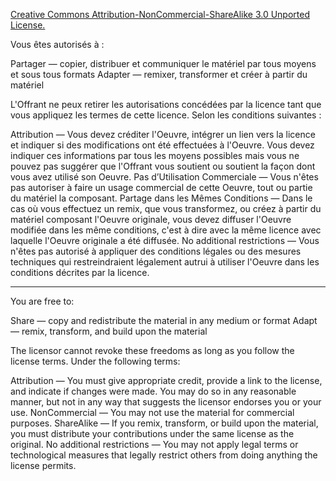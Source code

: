 [Creative Commons Attribution-NonCommercial-ShareAlike 3.0 Unported License.](http://creativecommons.org/licenses/by-nc-sa/3.0/deed.fr
)

Vous êtes autorisés à :

Partager — copier, distribuer et communiquer le matériel par tous moyens et sous tous formats
Adapter — remixer, transformer et créer à partir du matériel

L'Offrant ne peux retirer les autorisations concédées par la licence tant que vous appliquez les termes de cette licence.
Selon les conditions suivantes :

Attribution — Vous devez créditer l'Oeuvre, intégrer un lien vers la licence et indiquer si des modifications ont été effectuées à l'Oeuvre. Vous devez indiquer ces informations par tous les moyens possibles mais vous ne pouvez pas suggérer que l'Offrant vous soutient ou soutient la façon dont vous avez utilisé son Oeuvre.
Pas d’Utilisation Commerciale — Vous n'êtes pas autoriser à faire un usage commercial de cette Oeuvre, tout ou partie du matériel la composant.
Partage dans les Mêmes Conditions — Dans le cas où vous effectuez un remix, que vous transformez, ou créez à partir du matériel composant l'Oeuvre originale, vous devez diffuser l'Oeuvre modifiée dans les même conditions, c'est à dire avec la même licence avec laquelle l'Oeuvre originale a été diffusée.
No additional restrictions — Vous n'êtes pas autorisé à appliquer des conditions légales ou des mesures techniques qui restreindraient légalement autrui à utiliser l'Oeuvre dans les conditions décrites par la licence.

-----------


You are free to:

Share — copy and redistribute the material in any medium or format
Adapt — remix, transform, and build upon the material

The licensor cannot revoke these freedoms as long as you follow the license terms.
Under the following terms:

Attribution — You must give appropriate credit, provide a link to the license, and indicate if changes were made. You may do so in any reasonable manner, but not in any way that suggests the licensor endorses you or your use.
NonCommercial — You may not use the material for commercial purposes.
ShareAlike — If you remix, transform, or build upon the material, you must distribute your contributions under the same license as the original.
No additional restrictions — You may not apply legal terms or technological measures that legally restrict others from doing anything the license permits.
